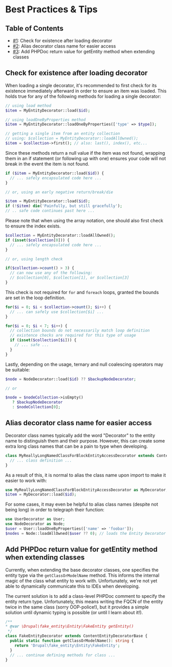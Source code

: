 # Best Practices & Tips

## Table of Contents
* [#1](#check-for-existence-after-loading-decorator): Check for existence after loading decorator
* [#2](#alias-decorator-class-name-for-easier-access): Alias decorator class name for easier access
* [#3](#add-phpdoc-return-value-for-getentity-method-when-extending-classes): Add PHPDoc return value for getEntity method when extending classes

## Check for existence after loading decorator

When loading a single decorator, it's recommended to first check for its existence immediately afterward in order to 
ensure an item was loaded. This holds true for any of the following methods for loading a single decorator:
```php
// using load method
$item = MyEntityDecorator::load($id);

// using loadOneByProperties method
$item = MyEntityDecorator::loadOneByProperties(['type' => $type]);

// getting a single item from an entity collection
// using: $collection = MyEntityDecorator::loadAllOwned();
$item = $collection->first(); // also: last(), index(), etc...
```

Since these methods return a null value if the item was not found, wrapping them in an if statement (or following up 
with one) ensures your code will not break in the event the item is not found.
```php
if ($item = MyEntityDecorator::load($id)) {
  // ... safely encapsulated code here ...
}

// or, using an early negative return/break/die

$item = MyEntityDecorator::load($id);
if (!$item) die('Painfully, but still gracefully');
// .. safe code continues past here ...
```

Please note that when using the array notation, one should also first check to ensure the index exists.
```php
$collection = MyEntityDecorator::loadAllOwned();
if (isset($collection[0])) {
  // ... safely encapsulated code here ...
}

// or, using length check

if($collection->count() > 3) {
  // can now use any of the following:
  // $collection[0], $collection[1], or $collection[3]
}
```

This check is not required for `for` and `foreach` loops, granted the bounds are set in the loop definition.
```php
for($i = 0; $i < $collection->count(); $i++) {
  // ... can safely use $collection[$i] ...
}
```
```php
for($i = 0; $i < 7; $i++) {
  // collection bounds do not necessarily match loop definition
  // existence checks are required for this type of usage
  if (isset($collection[$i])) {
    // ... safe ...
  }
}
```
Lastly, depending on the usage, ternary and null coalescing operators may be suitable:
```php
$node = NodeDecorator::load($id) ?? $backupNodeDecorator;

// or

$node = $nodeCollection->isEmpty() 
   ? $backupNodeDecorator 
   : $nodeCollection[0];
```

## Alias decorator class name for easier access

Decorator class names typically add the word "Decorator" to the entity name to distinguish them and their purpose. 
However, this can create some extra long class names that can be a pain to type when developing.
```php
class MyReallyLongNamedClassForBlockEntityAccessDecorator extends ContentEntityDecoratorBase {
  // ... class definition ...
}
```
As a result of this, it is normal to alias the class name upon import to make it easier to work with:
```php
use MyReallyLongNamedClassForBlockEntityAccessDecorator as MyDecorator;
$item = MyDecorator::load($id);
```
For some cases, it may even be helpful to alias class names (despite not being long) in order to telegraph their function:
```php
use UserDecorator as User;
use NodeDecorator as Node;
$user = User::loadOneByProperties(['name' => 'foobar']);
$nodes = Node::loadAllOwned($user ?? 0); // loads the Entity Decorator instance for the given node
```

## Add PHPDoc return value for getEntity method when extending classes

Currently, when extending the base decorator classes, one specifies the entity type via the `getClassOrModelName` 
method. This informs the internal magic of the class what entity to work with. Unfortunately, we're not yet able to 
dynamically communicate this to IDEs when developing. 

The current solution is to add a class-level PHPDoc comment to 
specify the entity return type. Unfortunately, this means writing the FQCN of the entity twice in the same class 
(sorry OOP-police!), but it provides a simple solution until dynamic typing is possible (or until I learn about it!).
```php
/**
* @var \Drupal\fake_entity\Entity\FakeEntity getEntity()
 */
class FakeEntityDecorator extends ContentEntityDecoratorBase {
  public static function getClassOrModelName(): string {
    return 'Drupal\fake_entity\Entity\FakeEntity';
  }
  // ... continue defining methods for class ...
}
```
&nbsp;